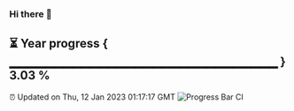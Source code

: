 ### Hi there 👋
⏳ Year progress { ▁▁▁▁▁▁▁▁▁▁▁▁▁▁▁▁▁▁▁▁▁▁▁▁▁▁▁▁▁▁ } 3.03 %
---
⏰ Updated on Thu, 12 Jan 2023 01:17:17 GMT
![Progress Bar CI](https://github.com/liununu/liununu/workflows/Progress%20Bar%20CI/badge.svg)
